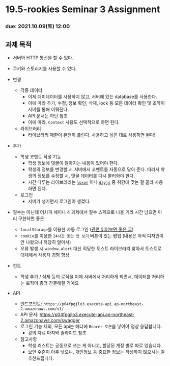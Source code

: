 19.5-rookies Seminar 3 Assignment
================================

### **due: 2021.10.09(토) 12:00**

## 과제 목적
- 서버와 HTTP 통신을 할 수 있다.
- 쿠키와 스토리지를 사용할 수 있다.

- 변경
  - 각종 데이터
    - 이제 더미데이터를 사용하지 않고, 서버에 있는 database를 사용한다.
    - 이에 따라 추가, 수정, 정보 확인, 삭제, lock 등 모든 데이터 확인 및 조작이 서버를 통해 이뤄진다.
    - API 문서는 하단 참조
    - 이에 따라, `Context` 사용도 선택적으로 하면 된다.
  - 라이브러리
    - 라이브러리 제한이 완전히 풀린다. 사용하고 싶은 대로 사용하면 된다!
- 추가
  - 학생 코멘트 작성 기능
    - 학생 정보에 댓글이 달아지는 내용이 있어야 한다.
    - 학생의 정보를 변경할 시 서버에서 코멘트를 자동으로 달아 준다. 따라서 학생의 정보를 수정할 시, 댓글 데이터를 다시 불러와야 한다.
    - 시간 다루는 라이브러리는 [`luxon`](https://moment.github.io/luxon/#/) 이나 [`dayjs`](https://day.js.org/) 중 취향에 맞는 걸 골라 사용하면 된다.
  - 로그인
    - 서버가 생기면서 로그인이 생겼다.
- 필수는 아닌데 어차피 세미나 4 과제에서 필수 스펙으로 나올 거라 시간 남으면 미리 구현하면 좋은
  - `localStorage`를 이용한 자동 로그인 ([관련 읽어보면 좋은 글](https://velog.io/@0307kwon/JWT%EB%8A%94-%EC%96%B4%EB%94%94%EC%97%90-%EC%A0%80%EC%9E%A5%ED%95%B4%EC%95%BC%ED%95%A0%EA%B9%8C-localStorage-vs-cookie))
  - `cookie`를 이용한 `24시간 동안 안 보기` 버튼이 있는 팝업 (내용은 아직 디자인이 안 나왔으니 적당히 알아서)
  - 오류 발생 시 `window.alert` 대신 적당한 토스트 라이브러리 찾아서 토스트로 대체해서 사용자 경험 향상
  
- 힌트
  - 학생 추가 / 삭제 등의 로직을 이제 서버에서 처리하게 되면서, 데이터를 처리하는 로직이 좀더 간결해질 거예요
  
- API
  - 엔드포인트: `https://p04fpgjlo3.execute-api.ap-northeast-2.amazonaws.com/v1/`
  - API 문서: https://p04fpgjlo3.execute-api.ap-northeast-2.amazonaws.com/swagger
  - 로그인 기능 제외, 모든 api는 헤더에 `Bearer 토큰`을 넣어야 정상 응답합니다.
    - 강의 자료 마지막 슬라이드 참조
  - 참고사항
    - 학생 리스트는 공동으로 쓰는 게 아니고, 할당된 계정 별로 따로 있습니다.
    - 보안 수준이 아주 낮으니, 개인정보 등 중요한 정보는 작성하지 않으시는 걸 추천드립니다.
